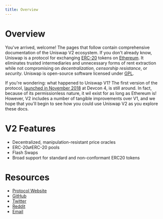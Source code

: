 ```yaml
---
title: Overview
---
```


# Overview

You've arrived, welcome! The pages that follow contain comprehensive documentation of the Uniswap V2 ecosystem. If you don't already know, Uniswap is a protocol for exchanging [ERC-20](https://eips.ethereum.org/EIPS/eip-20) tokens on [Ethereum](https://ethereum.org/). It eliminates trusted intermediaries and unnecessary forms of rent extraction while not compromising on _decentralization_, _censorship resistance_, or _security_. Uniswap is open-source software licensed under [GPL](https://en.wikipedia.org/wiki/GNU_General_Public_License).

If you're wondering: what happened to Uniswap V1? The first version of the protocol, [launched in November 2018](https://twitter.com/haydenzadams/status/1058376395108376577) at Devcon 4, is still around. In fact, because of its permissionless nature, it wil exist for as long as Ethereum is! However, V2 includes a number of tangible improvements over V1, and we hope that you'll begin to see how you could use Uniswap V2 as you explore these docs.

# V2 Features

- Decentralized, manipulation-resistant price oracles
- ERC-20⇄ERC-20 pools
- Flash Swaps
- Broad support for standard and non-conformant ERC20 tokens

<!-- # Description

Each exchange holds reserves of both ETH and its associated ERC20 token. Anyone can become a liquidity provider on an exchange and contribute to its reserves. This is different than buying or selling; it requires depositing an equivalent value of both ETH and the relevant ERC20 token. Liquidity is pooled across all providers and an internal "pool token" \(ERC20\) is used to track each providers relative contribution. Pool tokens are minted when liquidity is deposited into the system and can be burned at any time to withdraw a proportional share of the reserves.

Exchange contracts are automated market makers between an ETH-ERC20 pair. Traders can swap between the two in either direction by adding to the liquidity reserve of one and withdrawing from the reserve of the other. Since ETH is a common pair for all ERC20 exchanges, it can be used as an intermediary allowing direct ERC20-ERC20 trades in a single transaction. Users can specify a recipient address if they want to receive purchased tokens at a different address from the one used to make a transaction.

Uniswap uses a "constant product" market making formula which sets the exchange rate based off of the relative size of the ETH and ERC20 reserves, and the amount with which an incoming trade shifts this ratio. Selling ETH for ERC20 tokens increases the size of the ETH reserve and decreases the size of the ERC20 reserve. This shifts the reserve ratio, increasing the ERC20 token's price relative to ETH for subsequent transactions. The larger a trade relative to the total size of the reserves, the more price slippage will occur. Essentially, exchange contracts use the open financial market to decide on the relative value of a pair and uses that as a market making strategy.

A small liquidity provider fee \(0.3%\) is taken out of each trade and added to the reserves. While the ETH-ERC20 reserve ratio is constantly shifting, fees makes sure that the total combined reserve size increases with every trade. This functions as a payout to liquidity providers that is collected when they burn their pool tokens to withdraw their portion of total reserves. Guaranteed arbitrage opportunities from price fluctuations should push a steady flow of transactions through the system and increase the amount of fee revenue generated.

Since Uniswap is entirely on-chain, prices can change between when a transaction is signed and when it is included in a block. Traders can bound price fluctuations by specifying the minimum amount bought on sell orders, or the maximum amount sold on buy orders. This acts as a limit order that will automatically cancel if it is not filled. It is also possible to set transaction deadlines which will cancel orders if they are not executed fast enough.

The reason only one exchange per token can be registered to the factory is to encourage providers to pool their liquidity into a single reserve. However, Uniswap has built in support for ERC20-to-ERC20 trades using the public pools from the factory on one side of the transaction and custom, user-specified pool on the other. Custom pools could have fund managers, use alternate pricing mechanisms, remove liquidity provider fees, integrate complex three dimensional fomo-based ponzi-schemes and more. They just need to implement the Uniswap interface and accept ETH as an intermediary asset. Custom pools do not have the same safety properties as the public ones. It is recommended users only interact with audited, open-source smart contracts.

Upgrading censorship resistant, decentralized smart contracts is difficult. If significant improvements are made to the system a new version will be released. Liquidity providers can choose between moving to the new system or staying in the old one. If possible, new versions will be backwards compatible and able to trade ERC20-to-ERC20 with the old versions similar to a custom pool. -->

# Resources

- [Protocol Website](https://uniswap.io)
- [GitHub](https://github.com/Uniswap)
- [Twitter](https://twitter.com/UniswapExchange)
- [Reddit](https://reddit.com/r/Uniswap)
- [Email](mailto:contact@uniswap.io)
